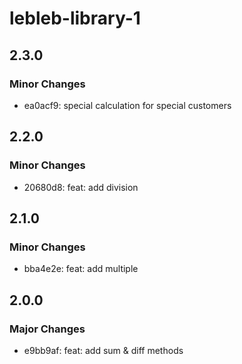 # lebleb-library-1

## 2.3.0

### Minor Changes

- ea0acf9: special calculation for special customers

## 2.2.0

### Minor Changes

- 20680d8: feat: add division

## 2.1.0

### Minor Changes

- bba4e2e: feat: add multiple

## 2.0.0

### Major Changes

- e9bb9af: feat: add sum & diff methods
